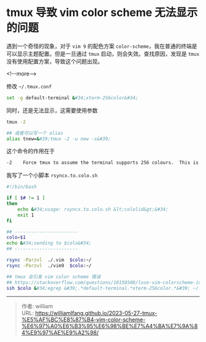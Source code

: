 # tmux 导致 vim color scheme 无法显示的问题



遇到一个奇怪的现象，对于 `vim 9` 的配色方案 `color-scheme`，我在普通的终端是可以显示主题配置。但是一旦通过 `tmux` 启动，则会失效。查找原因，发现是 `tmux` 没有使用配置方案，导致这个问题出现。

&lt;!--more--&gt;

修改 `~/.tmux.conf`

```bash
set -g default-terminal &#34;xterm-256color&#34;
```

同时，还是无法显示，这需要使用参数

```bash
tmux -2

## 或者可以写一个 alias
alias tnew=&#39;tmux -2 -u new -s&#39;
```

这个命令的作用在于

```bash
-2    Force tmux to assume the terminal supports 256 colours.  This is equivalent to -T 256.
```



我写了一个小脚本 `rsyncx.to.colo.sh`

```bash
#!/bin/bash

if [ $# != 1 ]
then
    echo &#34;usage: rsyncx.to.colo.sh &lt;cololid&gt;&#34;
    exit 1
fi

## -----------------------
colo=$1
echo &#34;sending to $colo&#34;
## -----------------------

rsync -Parzvl  ./.vim  $colo:~/
rsync -Parzvl  ./vim9  $colo:~/

## tmux 会引发 vim color scheme 错误
## https://stackoverflow.com/questions/10158508/lose-vim-colorscheme-in-tmux-mode
ssh $colo &#34;egrep &#39;.*default-terminal.*xterm-256color.*&#39; ~/.tmux.conf || echo -e &#39;set -g default-terminal \&#34;xterm-256color\&#34;&#39; &gt;&gt; ~/.tmux.conf&#34;
```


---

> 作者: william  
> URL: https://williamlfang.github.io/2023-05-27-tmux-%E5%AF%BC%E8%87%B4-vim-color-scheme-%E6%97%A0%E6%B3%95%E6%98%BE%E7%A4%BA%E7%9A%84%E9%97%AE%E9%A2%98/  

